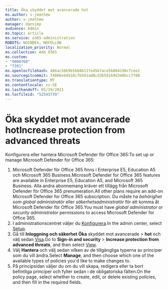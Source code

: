 ```yaml
---
title: Öka skyddet mot avancerade hot
ms.author: v-jmathew
author: v-jmathew
manager: dansimp
audience: Admin
ms.topic: article
ms.service: o365-administration
ROBOTS: NOINDEX, NOFOLLOW
localization_priority: Normal
ms.collection: Adm_O365
ms.custom:
- "9000760"
- "7391"
ms.openlocfilehash: 486ac58b9b5b88b11fe45b7ace5b084190cfcee2
ms.sourcegitcommit: f4866e94918c7b591ad0cd3b58169d340bcc7f00
ms.translationtype: MT
ms.contentlocale: sv-SE
ms.lasthandoff: 05/19/2021
ms.locfileid: "52543739"
---
```

# <a name="increase-protection-from-advanced-threats"></a><span data-ttu-id="d290d-102">Öka skyddet mot avancerade hot</span><span class="sxs-lookup"><span data-stu-id="d290d-102">Increase protection from advanced threats</span></span>

<span data-ttu-id="d290d-103">Konfigurera eller hantera Microsoft Defender för Office 365:</span><span class="sxs-lookup"><span data-stu-id="d290d-103">To set up or manage Microsoft Defender for Office 365:</span></span>

1. <span data-ttu-id="d290d-104">Microsoft Defender för Office 365 finns i Enterprise E5, Education A5 och Microsoft 365 Business.</span><span class="sxs-lookup"><span data-stu-id="d290d-104">Microsoft Defender for Office 365 features are available in Enterprise E5, Education A5, and Microsoft 365 Business.</span></span> <span data-ttu-id="d290d-105">Alla andra abonnemang kräver ett tillägg från Microsoft Defender för Office 365 prenumeration.</span><span class="sxs-lookup"><span data-stu-id="d290d-105">All other plans require an add-on Microsoft Defender for Office 365 subscription.</span></span> <span data-ttu-id="d290d-106">Du måste ha *behörighet som global administratör* eller *säkerhetsadministratör* för att komma åt Microsoft Defender för Office 365.</span><span class="sxs-lookup"><span data-stu-id="d290d-106">You must have *global administrator* or *security administrator* permissions to access Microsoft Defender for Office 365.</span></span>
2. <span data-ttu-id="d290d-107">I administrationscentret väljer du [Konfigurera](https://go.microsoft.com/fwlink/p/?linkid=2075721).</span><span class="sxs-lookup"><span data-stu-id="d290d-107">In the admin center, select [Setup](https://go.microsoft.com/fwlink/p/?linkid=2075721).</span></span>
3. <span data-ttu-id="d290d-108">Gå till **Inloggning och säkerhet Öka** skyddet mot avancerade  >  **hot** och välj sedan [Visa](https://go.microsoft.com/fwlink/?linkid=2109302).</span><span class="sxs-lookup"><span data-stu-id="d290d-108">Go to **Sign-in and security** > **Increase protection from advanced threats**, and then select [View](https://go.microsoft.com/fwlink/?linkid=2109302).</span></span>
4. <span data-ttu-id="d290d-109">Välj **Hantera** och välj sedan vilken av de tillgängliga typerna av principer som du vill ändra.</span><span class="sxs-lookup"><span data-stu-id="d290d-109">Select **Manage**, and then choose which one of the available types of policies you'd like to make changes to.</span></span>
5. <span data-ttu-id="d290d-110">På principsidan väljer du om du vill skapa, redigera eller ta bort befintliga principer och fyller sedan i de obligatoriska fälten.</span><span class="sxs-lookup"><span data-stu-id="d290d-110">On the policy page, select whether to create, edit, or delete existing policies, and then fill in the required fields.</span></span>

